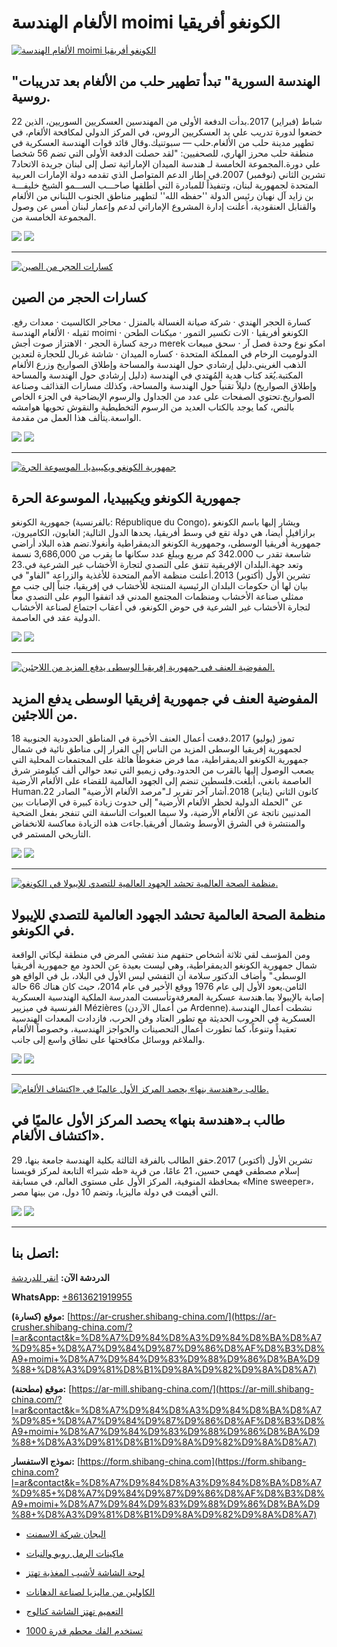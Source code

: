 # الألغام الهندسة moimi الكونغو أفريقيا

<a href="https://swt.shibang-china.com/?l=ar&img&k=%D8%A7%D9%84%D8%A3%D9%84%D8%BA%D8%A7%D9%85+%D8%A7%D9%84%D9%87%D9%86%D8%AF%D8%B3%D8%A9+moimi+%D8%A7%D9%84%D9%83%D9%88%D9%86%D8%BA%D9%88+%D8%A3%D9%81%D8%B1%D9%8A%D9%82%D9%8A%D8%A7" target="_blank">![الألغام الهندسة moimi الكونغو أفريقيا](http://static.shibang-china.com/all-800x300/1346.jpg)</a>

## &quot;الهندسة السورية&quot; تبدأ تطهير حلب من الألغام بعد تدريبات روسية.
22 شباط (فبراير) 2017.بدأت الدفعة الأولى من المهندسين العسكريين السوريين، الذين خضعوا لدورة تدريب علي يد العسكريين الروس، في المركز الدولي لمكافحة الألغام، في تطهير مدينة حلب من الألغام.حلب — سبوتنيك.وقال قائد قوات الهندسة العسكرية في منطقة حلب محرز الهاري، للصحفيين: &quot;لقد حصلت الدفعة الأولى التي تضم 56 شخصا علي دورة.المجموعة الخامسة لـ هندسة الميدان الإماراتية تصل إلى لبنان جريدة الاتحاد7 تشرين الثاني (نوفمبر) 2007.في إطار الدعم المتواصل الذي تقدمه دولة الإمارات العربية المتحدة لجمهورية لبنان، وتنفيذاً للمبادرة التي أطلقها صاحـــب الســـمو الشيخ خليفـــة بن زايد آل نهيان رئيس الدولة &#39;&#39;حفظه الله&#39;&#39; لتطهير مناطق الجنوب اللبناني من الألغام والقنابل العنقودية، أعلنت إدارة المشروع الإماراتي لدعم وإعمار لبنان أمس عن وصول المجموعة الخامسة من.


<a href="https://whatsapp.shibangsoft.com/WhatsApp.php" target="_blank" title="WhatsApp">![](http://static.shibang-china.com/icon/whatsapp.png)</a> <a href="https://swt.shibang-china.com/?l=ar&icon&k=%D8%A7%D9%84%D8%A3%D9%84%D8%BA%D8%A7%D9%85+%D8%A7%D9%84%D9%87%D9%86%D8%AF%D8%B3%D8%A9+moimi+%D8%A7%D9%84%D9%83%D9%88%D9%86%D8%BA%D9%88+%D8%A3%D9%81%D8%B1%D9%8A%D9%82%D9%8A%D8%A7" target="_blank">![](http://static.shibang-china.com/icon/chat-ar.png)</a>

---

<a href="https://swt.shibang-china.com/?l=ar&img&k=%D8%A7%D9%84%D8%A3%D9%84%D8%BA%D8%A7%D9%85+%D8%A7%D9%84%D9%87%D9%86%D8%AF%D8%B3%D8%A9+moimi+%D8%A7%D9%84%D9%83%D9%88%D9%86%D8%BA%D9%88+%D8%A3%D9%81%D8%B1%D9%8A%D9%82%D9%8A%D8%A7" target="_blank">![كسارات الحجر من الصين](http://static.shibang-china.com/all-800x300/371.jpg)</a>

## كسارات الحجر من الصين
.كسارة الحجر الهندي &middot; شركة صيانة الغسالة بالمنزل &middot; محاجر الكالسيت &middot; معدات رفع ثقيله &middot; الألغام الهندسة moimi الكونغو أفريقيا &middot; الات تكسير التمور &middot; ميكنات الطحن &middot; درجة كسارة الحجر &middot; الاهتزاز صوت أجش merek امكو نوع وحدة فصل آر &middot; سحق مبيعات الدولوميت الرخام في المملكة المتحدة &middot; كساره الميدان &middot; شاشة غربال للحجارة لتعدين الذهب الغريني.دليل إرشادي حول الهندسة والمساحة وإطلاق الصواريخ وزرع الألغام المكتبة.يُعَد كتاب هدية المُهتدي في الهندسة (دليل إرشادي حول الهندسة والمساحة وإطلاق الصواريخ) دليلاً تقنياً حول الهندسة والمساحة، وكذلك مسارات القذائف وصناعة الصواريخ.تحتوي الصفحات على عدد من الجداول والرسوم الإيضاحية في الجزء الخاص بالنص، كما يوجد بالكتاب العديد من الرسوم التخطيطية والنقوش تحويها هوامشه الواسعة.يتألف هذا العمل من مقدمة.


<a href="https://whatsapp.shibangsoft.com/WhatsApp.php" target="_blank" title="WhatsApp">![](http://static.shibang-china.com/icon/whatsapp.png)</a> <a href="https://swt.shibang-china.com/?l=ar&icon&k=%D8%A7%D9%84%D8%A3%D9%84%D8%BA%D8%A7%D9%85+%D8%A7%D9%84%D9%87%D9%86%D8%AF%D8%B3%D8%A9+moimi+%D8%A7%D9%84%D9%83%D9%88%D9%86%D8%BA%D9%88+%D8%A3%D9%81%D8%B1%D9%8A%D9%82%D9%8A%D8%A7" target="_blank">![](http://static.shibang-china.com/icon/chat-ar.png)</a>

---

<a href="https://swt.shibang-china.com/?l=ar&img&k=%D8%A7%D9%84%D8%A3%D9%84%D8%BA%D8%A7%D9%85+%D8%A7%D9%84%D9%87%D9%86%D8%AF%D8%B3%D8%A9+moimi+%D8%A7%D9%84%D9%83%D9%88%D9%86%D8%BA%D9%88+%D8%A3%D9%81%D8%B1%D9%8A%D9%82%D9%8A%D8%A7" target="_blank">![جمهورية الكونغو ويكيبيديا، الموسوعة الحرة](http://static.shibang-china.com/all-800x300/1306.jpg)</a>

## جمهورية الكونغو ويكيبيديا، الموسوعة الحرة
جمهورية الكونغو (بالفرنسية: République du Congo)، ويشار إليها باسم الكونغو برازافيل أيضا، هي دولة تقع في وسط أفريقيا، يحدها الدول التالية; الغابون، الكاميرون، جمهورية أفريقيا الوسطى، وجمهورية الكونغو الديمقراطية وأنغولا.تضم هذه البلاد أراضي شاسعة تقدر ب 342.000 كم مربع ويبلغ عدد سكانها ما يقرب من 3,686,000 نسمة وتعد جهة.البلدان الإفريقية تتفق على التصدي لتجارة الأخشاب غير الشرعية في.23 تشرين الأول (أكتوبر) 2013.أعلنت منظمة الأمم المتحدة للأغذية والزراعة &quot;الفاو&quot; في بيان لها أن حكومات البلدان الرئيسية المنتجة للأخشاب في إفريقيا، جنباً إلى جنب مع ممثلي صناعة الأخشاب ومنظمات المجتمع المدني قد اتفقوا اليوم على التصدي معاً لتجارة الأخشاب غير الشرعية في حوض الكونغو، في أعقاب اجتماع لصناعة الأخشاب الدولية عقد في العاصمة.


<a href="https://whatsapp.shibangsoft.com/WhatsApp.php" target="_blank" title="WhatsApp">![](http://static.shibang-china.com/icon/whatsapp.png)</a> <a href="https://swt.shibang-china.com/?l=ar&icon&k=%D8%A7%D9%84%D8%A3%D9%84%D8%BA%D8%A7%D9%85+%D8%A7%D9%84%D9%87%D9%86%D8%AF%D8%B3%D8%A9+moimi+%D8%A7%D9%84%D9%83%D9%88%D9%86%D8%BA%D9%88+%D8%A3%D9%81%D8%B1%D9%8A%D9%82%D9%8A%D8%A7" target="_blank">![](http://static.shibang-china.com/icon/chat-ar.png)</a>

---

<a href="https://swt.shibang-china.com/?l=ar&img&k=%D8%A7%D9%84%D8%A3%D9%84%D8%BA%D8%A7%D9%85+%D8%A7%D9%84%D9%87%D9%86%D8%AF%D8%B3%D8%A9+moimi+%D8%A7%D9%84%D9%83%D9%88%D9%86%D8%BA%D9%88+%D8%A3%D9%81%D8%B1%D9%8A%D9%82%D9%8A%D8%A7" target="_blank">![المفوضية العنف في جمهورية إفريقيا الوسطى يدفع المزيد من اللاجئين.](http://static.shibang-china.com/all-800x300/947.jpg)</a>

## المفوضية العنف في جمهورية إفريقيا الوسطى يدفع المزيد من اللاجئين.
18 تموز (يوليو) 2017.دفعت أعمال العنف الأخيرة في المناطق الحدودية الجنوبية لجمهورية إفريقيا الوسطى المزيد من الناس إلى الفرار إلى مناطق نائية في شمال جمهورية الكونغو الديمقراطية، مما فرض ضغوطاً هائلة على المجتمعات المحلية التي يصعب الوصول إليها بالقرب من الحدود.وفي زيميو التي تبعد حوالي ألف كيلومتر شرق العاصمة بانغي، أبلغت.فلسطين تنضم إلى الجهود العالمية للقضاء على الألغام الأرضية Human.22 كانون الثاني (يناير) 2018.أشار آخر تقرير لـ&quot;مرصد الألغام الأرضية&quot; الصادر عن &quot;الحملة الدولية لحظر الألغام الأرضية&quot; إلى حدوث زيادة كبيرة في الإصابات بين المدنيين ناتجة عن الألغام الأرضية، ولا سيما العبوات الناسفة التي تنفجر بفعل الضحية والمنتشرة في الشرق الأوسط وشمال أفريقيا.جاءت هذه الزيادة معاكسة للانخفاض التاريخي المستمر في.


<a href="https://whatsapp.shibangsoft.com/WhatsApp.php" target="_blank" title="WhatsApp">![](http://static.shibang-china.com/icon/whatsapp.png)</a> <a href="https://swt.shibang-china.com/?l=ar&icon&k=%D8%A7%D9%84%D8%A3%D9%84%D8%BA%D8%A7%D9%85+%D8%A7%D9%84%D9%87%D9%86%D8%AF%D8%B3%D8%A9+moimi+%D8%A7%D9%84%D9%83%D9%88%D9%86%D8%BA%D9%88+%D8%A3%D9%81%D8%B1%D9%8A%D9%82%D9%8A%D8%A7" target="_blank">![](http://static.shibang-china.com/icon/chat-ar.png)</a>

---

<a href="https://swt.shibang-china.com/?l=ar&img&k=%D8%A7%D9%84%D8%A3%D9%84%D8%BA%D8%A7%D9%85+%D8%A7%D9%84%D9%87%D9%86%D8%AF%D8%B3%D8%A9+moimi+%D8%A7%D9%84%D9%83%D9%88%D9%86%D8%BA%D9%88+%D8%A3%D9%81%D8%B1%D9%8A%D9%82%D9%8A%D8%A7" target="_blank">![منظمة الصحة العالمية تحشد الجهود العالمية للتصدي للإيبولا في الكونغو.](http://static.shibang-china.com/all-800x300/267.jpg)</a>

## منظمة الصحة العالمية تحشد الجهود العالمية للتصدي للإيبولا في الكونغو.
ومن المؤسف لقي ثلاثة أشخاص حتفهم منذ تفشي المرض في منطقة ليكاتي الواقعة شمال جمهورية الكونغو الديمقراطية، وهي ليست بعيدة عن الحدود مع جمهورية أفريقيا الوسطى.&quot; وأضاف الدكتور سلامة أن التفشي ليس الأول في البلاد، بل في الواقع هو الثامن.يعود الأول إلى عام 1976 ووقع الأخير في عام 2014، حيث كان هناك 66 حالة إصابة بالإيبولا بما.هندسة عسكرية المعرفةوتأسست المدرسة الملكية الهندسية العسكرية الفرنسية في ميزيير Mézières (من أعمال الآردن Ardenne).نشطت أعمال الهندسة العسكرية في الحروب الحديثة مع تطور العتاد وفن الحرب، فازدادت المعدات الهندسية تعقيداً وتنوعاً، كما تطورت أعمال التحصينات والحواجز الهندسية، وخصوصاً الألغام والملاغم ووسائل مكافحتها على نطاق واسع إلى جانب.


<a href="https://whatsapp.shibangsoft.com/WhatsApp.php" target="_blank" title="WhatsApp">![](http://static.shibang-china.com/icon/whatsapp.png)</a> <a href="https://swt.shibang-china.com/?l=ar&icon&k=%D8%A7%D9%84%D8%A3%D9%84%D8%BA%D8%A7%D9%85+%D8%A7%D9%84%D9%87%D9%86%D8%AF%D8%B3%D8%A9+moimi+%D8%A7%D9%84%D9%83%D9%88%D9%86%D8%BA%D9%88+%D8%A3%D9%81%D8%B1%D9%8A%D9%82%D9%8A%D8%A7" target="_blank">![](http://static.shibang-china.com/icon/chat-ar.png)</a>

---

<a href="https://swt.shibang-china.com/?l=ar&img&k=%D8%A7%D9%84%D8%A3%D9%84%D8%BA%D8%A7%D9%85+%D8%A7%D9%84%D9%87%D9%86%D8%AF%D8%B3%D8%A9+moimi+%D8%A7%D9%84%D9%83%D9%88%D9%86%D8%BA%D9%88+%D8%A3%D9%81%D8%B1%D9%8A%D9%82%D9%8A%D8%A7" target="_blank">![طالب بـ«هندسة بنها» يحصد المركز الأول عالميًا في «اكتشاف الألغام.](http://static.shibang-china.com/all-800x300/1433.jpg)</a>

## طالب بـ«هندسة بنها» يحصد المركز الأول عالميًا في «اكتشاف الألغام.
29 تشرين الأول (أكتوبر) 2017.حقق الطالب بالفرقة الثالثة بكلية الهندسة جامعة بنها، إسلام مصطفى فهمي حسين، 21 عامًا، من قرية «طه شبرا» التابعة لمركز قويسنا بمحافظة المنوفية، المركز الأول على مستوى العالم، في مسابقة «Mine sweeper»، التي أقيمت في دولة ماليزيا، وتضم 10 دول، من بينها مصر.

<a href="https://whatsapp.shibangsoft.com/WhatsApp.php" target="_blank" title="WhatsApp">![](http://static.shibang-china.com/icon/whatsapp.png)</a> <a href="https://swt.shibang-china.com/?l=ar&icon&k=%D8%A7%D9%84%D8%A3%D9%84%D8%BA%D8%A7%D9%85+%D8%A7%D9%84%D9%87%D9%86%D8%AF%D8%B3%D8%A9+moimi+%D8%A7%D9%84%D9%83%D9%88%D9%86%D8%BA%D9%88+%D8%A3%D9%81%D8%B1%D9%8A%D9%82%D9%8A%D8%A7" target="_blank">![](http://static.shibang-china.com/icon/chat-ar.png)</a>

---
## اتصل بنا:

**الدردشة الآن:** [انقر للدردشة](https://swt.shibang-china.com?l=ar&contact&k=%D8%A7%D9%84%D8%A3%D9%84%D8%BA%D8%A7%D9%85+%D8%A7%D9%84%D9%87%D9%86%D8%AF%D8%B3%D8%A9+moimi+%D8%A7%D9%84%D9%83%D9%88%D9%86%D8%BA%D9%88+%D8%A3%D9%81%D8%B1%D9%8A%D9%82%D9%8A%D8%A7)

**WhatsApp:**  [+8613621919955](https://whatsapp.shibangsoft.com/WhatsApp.php)

**موقع (كسارة):** [https://ar-crusher.shibang-china.com/](https://ar-crusher.shibang-china.com/?l=ar&contact&k=%D8%A7%D9%84%D8%A3%D9%84%D8%BA%D8%A7%D9%85+%D8%A7%D9%84%D9%87%D9%86%D8%AF%D8%B3%D8%A9+moimi+%D8%A7%D9%84%D9%83%D9%88%D9%86%D8%BA%D9%88+%D8%A3%D9%81%D8%B1%D9%8A%D9%82%D9%8A%D8%A7)

**موقع (مطحنة):** [https://ar-mill.shibang-china.com/](https://ar-mill.shibang-china.com/?l=ar&contact&k=%D8%A7%D9%84%D8%A3%D9%84%D8%BA%D8%A7%D9%85+%D8%A7%D9%84%D9%87%D9%86%D8%AF%D8%B3%D8%A9+moimi+%D8%A7%D9%84%D9%83%D9%88%D9%86%D8%BA%D9%88+%D8%A3%D9%81%D8%B1%D9%8A%D9%82%D9%8A%D8%A7)

**نموذج الاستفسار:** [https://form.shibang-china.com](https://form.shibang-china.com?l=ar&contact&k=%D8%A7%D9%84%D8%A3%D9%84%D8%BA%D8%A7%D9%85+%D8%A7%D9%84%D9%87%D9%86%D8%AF%D8%B3%D8%A9+moimi+%D8%A7%D9%84%D9%83%D9%88%D9%86%D8%BA%D9%88+%D8%A3%D9%81%D8%B1%D9%8A%D9%82%D9%8A%D8%A7)

* [اليجان شركة الاسمنت](../28/%D8%A7%D9%84%D9%8A%D8%AC%D8%A7%D9%86%20%D8%B4%D8%B1%D9%83%D8%A9%20%D8%A7%D9%84%D8%A7%D8%B3%D9%85%D9%86%D8%AA.md)

* [ماكينات الرمل روبو والنبات](../26/%D9%85%D8%A7%D9%83%D9%8A%D9%86%D8%A7%D8%AA%20%D8%A7%D9%84%D8%B1%D9%85%D9%84%20%D8%B1%D9%88%D8%A8%D9%88%20%D9%88%D8%A7%D9%84%D9%86%D8%A8%D8%A7%D8%AA.md)

* [لوحة الشاشة لأشيب المغذية تهتز](../27/%D9%84%D9%88%D8%AD%D8%A9%20%D8%A7%D9%84%D8%B4%D8%A7%D8%B4%D8%A9%20%D9%84%D8%A3%D8%B4%D9%8A%D8%A8%20%D8%A7%D9%84%D9%85%D8%BA%D8%B0%D9%8A%D8%A9%20%D8%AA%D9%87%D8%AA%D8%B2.md)

* [الكاولين من ماليزيا لصناعة الدهانات](../27/%D8%A7%D9%84%D9%83%D8%A7%D9%88%D9%84%D9%8A%D9%86%20%D9%85%D9%86%20%D9%85%D8%A7%D9%84%D9%8A%D8%B2%D9%8A%D8%A7%20%D9%84%D8%B5%D9%86%D8%A7%D8%B9%D8%A9%20%D8%A7%D9%84%D8%AF%D9%87%D8%A7%D9%86%D8%A7%D8%AA.md)

* [التعميم تهتز الشاشة كتالوج](../27/%D8%A7%D9%84%D8%AA%D8%B9%D9%85%D9%8A%D9%85%20%D8%AA%D9%87%D8%AA%D8%B2%20%D8%A7%D9%84%D8%B4%D8%A7%D8%B4%D8%A9%20%D9%83%D8%AA%D8%A7%D9%84%D9%88%D8%AC.md)

* [تستخدم الفك محطم قدرة 1000](../27/%D8%AA%D8%B3%D8%AA%D8%AE%D8%AF%D9%85%20%D8%A7%D9%84%D9%81%D9%83%20%D9%85%D8%AD%D8%B7%D9%85%20%D9%82%D8%AF%D8%B1%D8%A9%201000.md)